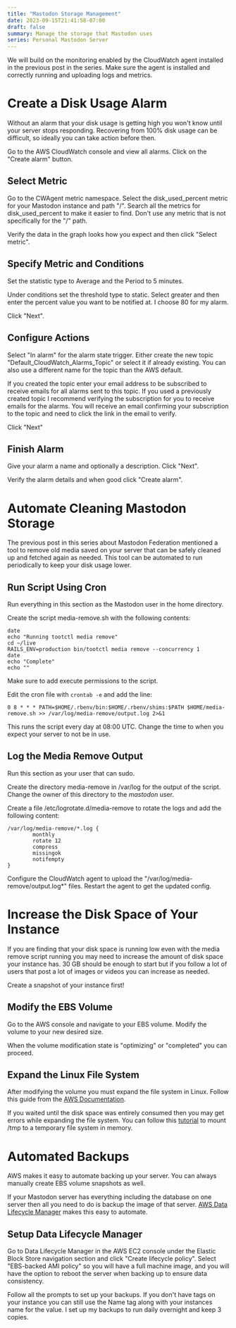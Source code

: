```yaml
---
title: "Mastodon Storage Management"
date: 2023-09-15T21:41:58-07:00
draft: false
summary: Manage the storage that Mastodon uses
series: Personal Mastodon Server
---
```


We will build on the monitoring enabled by the CloudWatch agent installed in the previous post in the series. Make sure
the agent is installed and correctly running and uploading logs and metrics.

# Create a Disk Usage Alarm

Without an alarm that your disk usage is getting high you won't know until your server stops responding. Recovering from
100% disk usage can be difficult, so ideally you can take action before then.

Go to the AWS CloudWatch console and view all alarms. Click on the "Create alarm" button.

## Select Metric

Go to the CWAgent metric namespace. Select the disk_used_percent metric for your Mastodon instance and path "/". Search 
all the metrics for disk_used_percent to make it easier to find. Don't use any metric that is not specifically for the
"/" path.

Verify the data in the graph looks how you expect and then click "Select metric".

## Specify Metric and Conditions

Set the statistic type to Average and the Period to 5 minutes.

Under conditions set the threshold type to static. Select greater and then enter the percent value you want to be 
notified at. I choose 80 for my alarm.

Click "Next".

## Configure Actions

Select "In alarm" for the alarm state trigger. Either create the new topic "Default_CloudWatch_Alarms_Topic" or select
it if already existing. You can also use a different name for the topic than the AWS default.

If you created the topic enter your email address to be subscribed to receive emails for all alarms sent to this topic.
If you used a previously created topic I recommend verifying the subscription for you to receive emails for the alarms.
You will receive an email confirming your subscription to the topic and need to click the link in the email to verify.

Click "Next"

## Finish Alarm

Give your alarm a name and optionally a description. Click "Next".

Verify the alarm details and when good click "Create alarm".

# Automate Cleaning Mastodon Storage

The previous post in this series about Mastodon Federation mentioned a tool to remove old media saved on your server
that can be safely cleaned up and fetched again as needed. This tool can be automated to run periodically to keep
your disk usage lower.

## Run Script Using Cron

Run everything in this section as the Mastodon user in the home directory.

Create the script media-remove.sh with the following contents:

```shell
date
echo "Running tootctl media remove"
cd ~/live
RAILS_ENV=production bin/tootctl media remove --concurrency 1
date
echo "Complete"
echo ""
```

Make sure to add execute permissions to the script.

Edit the cron file with `crontab -e` and add the line:

```shell
0 8 * * * PATH=$HOME/.rbenv/bin:$HOME/.rbenv/shims:$PATH $HOME/media-remove.sh >> /var/log/media-remove/output.log 2>&1
```

This runs the script every day at 08:00 UTC. Change the time to when you expect your server to not be in use.

## Log the Media Remove Output

Run this section as your user that can sudo.

Create the directory media-remove in /var/log for the output of the script. Change the owner of this directory to the
*mastodon* user.

Create a file /etc/logrotate.d/media-remove to rotate the logs and add the following content:

```shell
/var/log/media-remove/*.log {
        monthly
        rotate 12
        compress
        missingok
        notifempty
}
```

Configure the CloudWatch agent to upload the "/var/log/media-remove/output.log*" files. Restart the agent to get the 
updated config.

# Increase the Disk Space of Your Instance

If you are finding that your disk space is running low even with the media remove script running you may need to 
increase the amount of disk space your instance has. 30 GB should be enough to start but if you follow a lot of users
that post a lot of images or videos you can increase as needed.

Create a snapshot of your instance first!

## Modify the EBS Volume

Go to the AWS console and navigate to your EBS volume. Modify the volume to your new desired size. 

When the volume modification state is "optimizing" or "completed" you can proceed.

## Expand the Linux File System

After modifying the volume you must expand the file system in Linux. Follow this guide from the 
[AWS Documentation][Expand Linux Volume].

If you waited until the disk space was entirely consumed then you may get errors while expanding the file system. You
can follow this [tutorial][No Space Tutorial] to mount /tmp to a temporary file system in memory.

# Automated Backups

AWS makes it easy to automate backing up your server. You can always manually create EBS volume snapshots as well.

If your Mastodon server has everything including the database on one server then all you need to do is backup the image
of that server. [AWS Data Lifecycle Manager] makes this easy to automate.

## Setup Data Lifecycle Manager

Go to Data Lifecycle Manager in the AWS EC2 console under the Elastic Block Store navigation section and click "Create
lifecycle policy". Select "EBS-backed AMI policy" so you will have a full machine image, and you will have the option to
reboot the server when backing up to ensure data consistency.

Follow all the prompts to set up your backups. If you don't have tags on your instance you can still use the Name tag
along with your instances name for the value. I set up my backups to run daily overnight and keep 3 copies.

[Expand Linux Volume]: https://docs.aws.amazon.com/AWSEC2/latest/UserGuide/recognize-expanded-volume-linux.html
[No Space Tutorial]: https://repost.aws/knowledge-center/ebs-volume-size-increase
[AWS Data Lifecycle Manager]: https://docs.aws.amazon.com/AWSEC2/latest/UserGuide/snapshot-lifecycle.html
